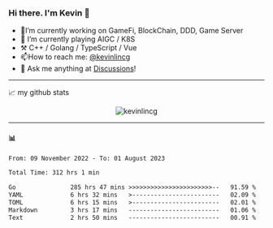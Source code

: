 ### Hi there. I'm Kevin 👋

- 🔭I’m currently working on GameFi, BlockChain, DDD, Game Server
- 🌱 I’m currently playing AIGC / K8S
-   :hammer_and_pick: C++ / Golang / TypeScript / Vue
- 📫How to reach me: [@kevinlincg](https://twitter.com/kevinlincg) 
-   :thought_balloon: Ask me anything at [Discussions](https://github.com/kevinlincg/kevinlincg/discussions/new)!

---

📈 my github stats

<p align="center"> <img src="https://github-readme-stats-ouuan.vercel.app/api?username=kevinlincg&theme=dark&show_icons=true&count_private=true" alt="kevinlincg" />

---

#### :bar_chart: 

<!--START_SECTION:waka-->

```txt
From: 09 November 2022 - To: 01 August 2023

Total Time: 312 hrs 1 min

Go               285 hrs 47 mins >>>>>>>>>>>>>>>>>>>>>>>--   91.59 %
YAML             6 hrs 32 mins   >------------------------   02.09 %
TOML             6 hrs 15 mins   >------------------------   02.01 %
Markdown         3 hrs 17 mins   -------------------------   01.06 %
Text             2 hrs 50 mins   -------------------------   00.91 %
```

<!--END_SECTION:waka-->
